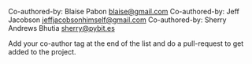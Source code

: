 Co-authored-by: Blaise Pabon <blaise@gmail.com>
Co-authored-by: Jeff Jacobson <jeffjacobsonhimself@gmail.com>
Co-authored-by: Sherry Andrews Bhutia <sherry@pybit.es>

Add your co-author tag at the end of the list and do a pull-request to get added to the project.